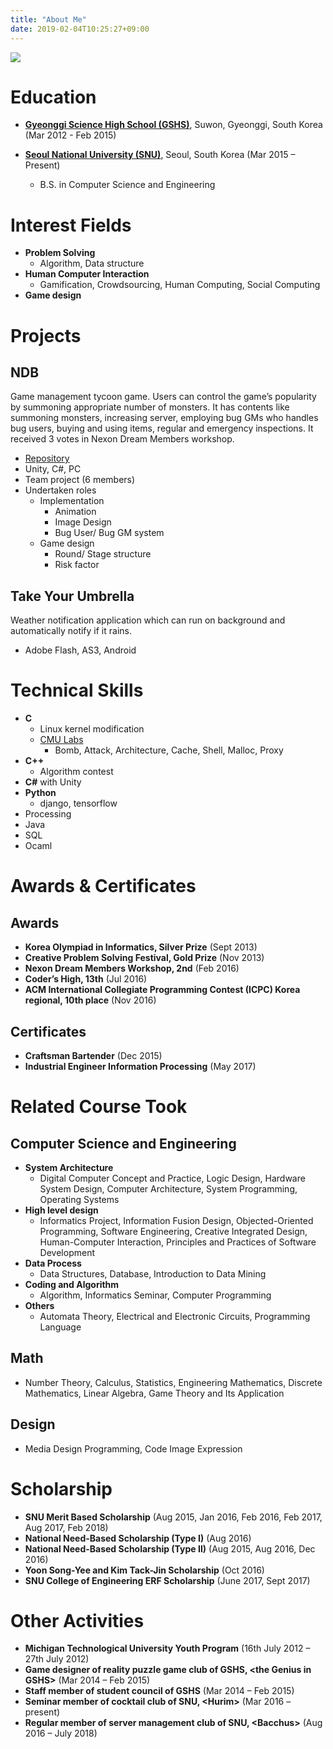 ```yaml
---
title: "About Me"
date: 2019-02-04T10:25:27+09:00
---
```


![](/images/my.jpg#center30)

# Education

 - [**Gyeonggi Science High School (GSHS)**](https://www.gs.hs.kr/), Suwon, Gyeonggi, South Korea <sm>(Mar 2012 - Feb 2015)</sm>

 - [**Seoul National University (SNU)**](http://www.snu.ac.kr), Seoul, South Korea <sm>(Mar 2015 – Present)</sm>
    - B.S. in Computer Science and Engineering

# Interest Fields

 - **Problem Solving**
    - Algorithm, Data structure
 -  **Human Computer Interaction**
     - Gamification, Crowdsourcing, Human Computing, Social Computing
 - **Game design**

# Projects

## NDB

Game management tycoon game. Users can control the game’s popularity by summoning appropriate number of monsters. It has contents like summoning monsters, increasing server, employing bug GMs who handles bug users, buying and using items, regular and emergency inspections. It received 3 votes in Nexon Dream Members workshop.

 - [Repository](https://github.com/ialy1595/NDB.git)
 - Unity, C#, PC
 - Team project (6 members)
 - Undertaken roles
    - Implementation
        - Animation
        - Image Design
        - Bug User/ Bug GM system
    - Game design
        - Round/ Stage structure
        - Risk factor

## Take Your Umbrella

Weather notification application which can run on background and automatically notify if it rains.

 - Adobe Flash, AS3, Android

# Technical Skills

 - **C**
    - Linux kernel modification
    - [CMU Labs](http://csapp.cs.cmu.edu/3e/labs.html)
      - Bomb, Attack, Architecture, Cache, Shell, Malloc, Proxy
 - **C++**
   - Algorithm contest
 - **C#** with Unity
 - **Python**
     - django, tensorflow
 - Processing
 - Java
 - SQL
 - Ocaml

# Awards & Certificates

## Awards

 - **Korea Olympiad in Informatics, Silver Prize** <sm>(Sept 2013)</sm>
 - **Creative Problem Solving Festival, Gold Prize** <sm>(Nov 2013)</sm>
 - **Nexon Dream Members Workshop, 2nd** <sm>(Feb 2016)</sm>
 - **Coder’s High, 13th** <sm>(Jul 2016)</sm>
 - **ACM International Collegiate Programming Contest (ICPC) Korea regional, 10th place** <sm>(Nov 2016)</sm>

## Certificates

 - **Craftsman Bartender** <sm>(Dec 2015)</sm>
 - **Industrial Engineer Information Processing** <sm>(May 2017)</sm>
 

# Related Course Took

## Computer Science and Engineering

 - **System Architecture**
    - Digital Computer Concept and Practice, Logic Design, Hardware System Design, Computer Architecture, System Programming, Operating Systems
 - **High level design**
    - Informatics Project, Information Fusion Design, Objected-Oriented Programming, Software Engineering, Creative Integrated Design, Human-Computer Interaction, Principles and Practices of Software Development
 - **Data Process**
    - Data Structures, Database, Introduction to Data Mining
 - **Coding and Algorithm**
    - Algorithm, Informatics Seminar, Computer Programming
 - **Others**
    - Automata Theory, Electrical and Electronic Circuits, Programming Language

## Math

 - Number Theory, Calculus, Statistics, Engineering Mathematics, Discrete Mathematics, Linear Algebra, Game Theory and Its Application

## Design

 - Media Design Programming, Code Image Expression

# Scholarship

 - **SNU Merit Based Scholarship** <sm>(Aug 2015, Jan 2016, Feb 2016, Feb 2017, Aug 2017, Feb 2018)</sm>
 - **National Need-Based Scholarship (Type I)** <sm>(Aug 2016)</sm>
 - **National Need-Based Scholarship (Type II)** <sm>(Aug 2015, Aug 2016, Dec 2016)</sm>
 - **Yoon Song-Yee and Kim Tack-Jin Scholarship** <sm>(Oct 2016)</sm>
 - **SNU College of Engineering ERF Scholarship** <sm>(June 2017, Sept 2017)</sm>

# Other Activities

 - **Michigan Technological University Youth Program** <sm>(16th July 2012 – 27th July 2012)</sm>
 - **Game designer of reality puzzle game club of GSHS, \<the Genius in GSHS\>** <sm>(Mar 2014 – Feb 2015)</sm>
 - **Staff member of student council of GSHS** <sm>(Mar 2014 – Feb 2015)</sm>
 - **Seminar member of cocktail club of SNU, \<Hurim\>** <sm>(Mar 2016 – present)</sm>
 - **Regular member of server management club of SNU, \<Bacchus\>** <sm>(Aug 2016 – July 2018)</sm>